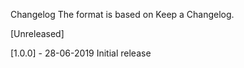 Changelog
The format is based on Keep a Changelog.

[Unreleased]

[1.0.0] - 28-06-2019
Initial release